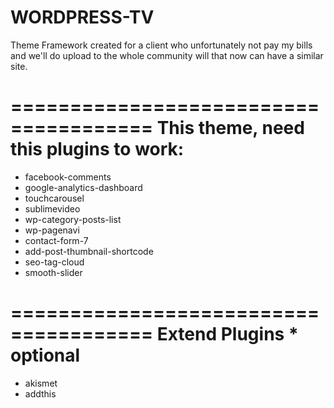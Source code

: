 WORDPRESS-TV
============

Theme Framework created for a client who unfortunately not pay my bills and we'll do upload to the whole community will that now can have a similar site.


======================================
This theme, need this plugins to work:
======================================

- facebook-comments
- google-analytics-dashboard
- touchcarousel
- sublimevideo
- wp-category-posts-list
- wp-pagenavi
- contact-form-7
- add-post-thumbnail-shortcode
- seo-tag-cloud
- smooth-slider

 
======================================
Extend Plugins * optional
======================================
- akismet
- addthis
